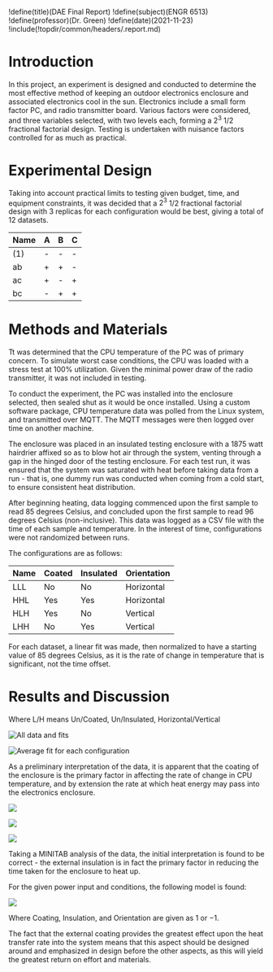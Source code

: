 !define(title)(DAE Final Report)
!define(subject)(ENGR 6513)
!define(professor)(Dr. Green)
!define(date)(2021-11-23)
!include(!topdir/common/headers/.report.md)

<!-- Introduction: The introduction states the problem and purpose of the study and frames the research question. -->

# Introduction

In this project, an experiment is designed and conducted to determine the most effective method of keeping an outdoor electronics enclosure and associated electronics cool in the sun.
Electronics include a small form factor PC, and radio transmitter board.
Various factors were considered, and three variables selected, with two levels each, forming a $2^3$ 1/2 fractional factorial design.
Testing is undertaken with nuisance factors controlled for as much as practical.

<!-- # Related Work -->
<!-- Related Work: Give a brief overview of related work in the field. This will be similar to a literature search, but slightly less exhaustive. -->

# Experimental Design
<!-- Experimental Design: Explain the study design and why you think the design was suitable for the problem.  -->

Taking into account practical limits to testing given budget, time, and equipment constraints, it was decided that a $2^3$ 1/2 fractional factorial design with 3 replicas for each configuration would be best, giving a total of 12 datasets.

| Name | A | B | C |
|------|---|---|---|
| (1)  | - | - | - |
| ab   | + | + | - |
| ac   | + | - | + |
| bc   | - | + | + |

# Methods and Materials
<!-- Methods & materials: Give a detailed explanation of how the experiment was conducted and the materials used. Make sure you include every small detail so that someone else can replicate the experiment if required. -->

Tt was determined that the CPU temperature of the PC was of primary concern.
To simulate worst case conditions, the CPU was loaded with a stress test at 100\% utilization.
Given the minimal power draw of the radio transmitter, it was not included in testing.

To conduct the experiment, the PC was installed into the enclosure selected, then sealed shut as it would be once installed.
Using a custom software package, CPU temperature data was polled from the Linux system, and transmitted over MQTT.
The MQTT messages were then logged over time on another machine.

The enclosure was placed in an insulated testing enclosure with a 1875 watt hairdrier affixed so as to blow hot air through the system, venting through a gap in the hinged door of the testing enclosure.
For each test run, it was ensured that the system was saturated with heat before taking data from a run - that is, one dummy run was conducted when coming from a cold start, to ensure consistent heat distribution.

After beginning heating, data logging commenced upon the first sample to read 85 degrees Celsius, and concluded upon the first sample to read 96 degrees Celsius (non-inclusive).
This data was logged as a CSV file with the time of each sample and temperature.
In the interest of time, configurations were not randomized between runs.

The configurations are as follows:

| Name | Coated | Insulated | Orientation |
|------|--------|-----------|-------------|
| LLL  | No     | No        | Horizontal  |
| HHL  | Yes    | Yes       | Horizontal  |
| HLH  | Yes    | No        | Vertical    |
| LHH  | No     | Yes       | Vertical    |

For each dataset, a linear fit was made, then normalized to have a starting value of 85 degrees Celsius, as it is the rate of change in temperature that is significant, not the time offset.

# Results and Discussion
<!-- Results and Discussion: This section includes the results of the experiment, and discusses its implications.   -->
Where L/H means Un/Coated, Un/Insulated, Horizontal/Vertical

![All data and fits](Data/both.png)

![Average fit for each configuration](Data/average.png)

As a preliminary interpretation of the data, it is apparent that the coating of the enclosure is the primary factor in affecting the rate of change in CPU temperature, and by extension the rate at which heat energy may pass into the electronics enclosure.

![](!imgdir/e6895118060429835ae9ca3720ca39857c7ce834.png)

![](!imgdir/fcfe9e3d185b6eb48833b324f3b308d386c12c5c.png)

![](!imgdir/62cdd76df6a3ad767e1de35b3f9dce373c8fb6b6.png)

Taking a MINITAB analysis of the data, the initial interpretation is found to be correct - the external insulation is in fact the primary factor in reducing the time taken for the enclosure to heat up.

For the given power input and conditions, the following model is found:

![](!imgdir/6f214b04cd4dd599bd9d80f6de2d1a557963e9fa.png)

Where Coating, Insulation, and Orientation are given as $1$ or $-1$.

The fact that the external coating provides the greatest effect upon the heat transfer rate into the system means that this aspect should be designed around and emphasized in design before the other aspects, as this will yield the greatest return on effort and materials.